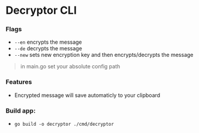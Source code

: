 # Decryptor CLI

### Flags

- `--en` encrypts the message
- `--de` decrypts the message
- `--new` sets new encryption key and then encrypts/decrypts the message

> in main.go set your absolute config path

### Features
- Encrypted message will save automaticly to your clipboard

### Build app:
- `go build -o decryptor ./cmd/decryptor`